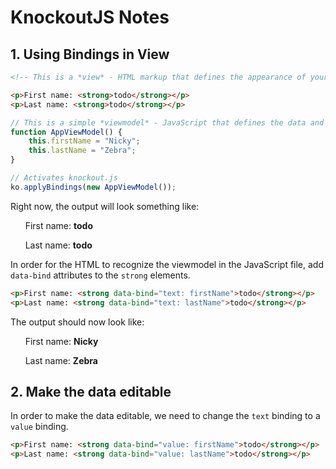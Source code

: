 # KnockoutJS Notes

## 1. Using Bindings in View

```html
<!-- This is a *view* - HTML markup that defines the appearance of your UI -->

<p>First name: <strong>todo</strong></p>
<p>Last name: <strong>todo</strong></p>
```

```JavaScript
// This is a simple *viewmodel* - JavaScript that defines the data and behavior of your UI
function AppViewModel() {
    this.firstName = "Nicky";
    this.lastName = "Zebra";
}

// Activates knockout.js
ko.applyBindings(new AppViewModel());
```

Right now, the output will look something like:

&nbsp;&nbsp;&nbsp;&nbsp;&nbsp;&nbsp;First name: **todo**

&nbsp;&nbsp;&nbsp;&nbsp;&nbsp;&nbsp;Last name: **todo**


In order for the HTML to recognize the viewmodel in the JavaScript file, add `data-bind` attributes to the `strong` elements.

```html
<p>First name: <strong data-bind="text: firstName">todo</strong></p>
<p>Last name: <strong data-bind="text: lastName">todo</strong></p>
```

The output should now look like:

&nbsp;&nbsp;&nbsp;&nbsp;&nbsp;&nbsp;First name: **Nicky**

&nbsp;&nbsp;&nbsp;&nbsp;&nbsp;&nbsp;Last name: **Zebra**


## 2. Make the data editable

In order to make the data editable, we need to change the `text` binding to a `value` binding.

```html
<p>First name: <strong data-bind="value: firstName">todo</strong></p>
<p>Last name: <strong data-bind="value: lastName">todo</strong></p>
```
